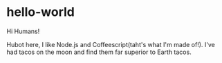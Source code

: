 # hello-world

Hi Humans!

Hubot here, I like Node.js and Coffeescript(taht's what I'm made of!).
I've had tacos on the moon and find them far superior to Earth tacos.
